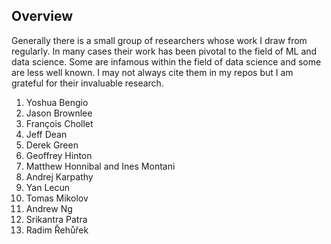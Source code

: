 ## Overview

Generally there is a small group of researchers whose work I draw from regularly. In many cases their work has been pivotal to the field of ML and data science. Some are infamous within the field of data science and some are less well known. I may not always cite them in my repos but I am grateful for their invaluable research. 

1. Yoshua Bengio 
2. Jason Brownlee 
3. François Chollet 
4. Jeff Dean 
5. Derek Green
5. Geoffrey Hinton
6. Matthew Honnibal and Ines Montani 
7. Andrej Karpathy 
8. Yan Lecun 
9. Tomas Mikolov 
10. Andrew Ng 
11. Srikantra Patra 
12. Radim Řehůřek 




 

